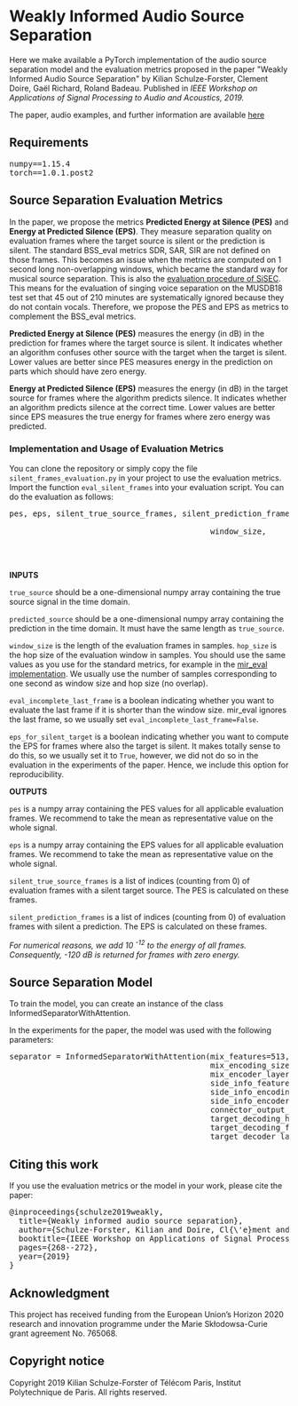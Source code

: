 # Weakly Informed Audio Source Separation
Here we make available a PyTorch implementation of the audio source separation model and the evaluation metrics proposed in the paper "Weakly Informed Audio Source Separation" by Kilian Schulze-Forster, Clement Doire, Gaël Richard, Roland Badeau. Published in *IEEE Workshop on Applications of Signal Processing to Audio and Acoustics, 2019.*

The paper, audio examples, and further information are available [here](https://schufo.github.io/publication/2019-WASPAA)

## Requirements
<pre>
numpy==1.15.4
torch==1.0.1.post2
</pre>

## Source Separation Evaluation Metrics

In the paper, we propose the metrics **Predicted Energy at Silence (PES)** and **Energy at Predicted Silence (EPS)**. They measure separation quality on evaluation frames where the target source is silent or the prediction is silent. The standard BSS\_eval metrics SDR, SAR, SIR are not defined on those frames. This becomes an issue when the metrics are computed on 1 second long non-overlapping windows, which became the standard way for musical source separation. This is also the [evaluation procedure of SiSEC](https://arxiv.org/abs/1804.06267). This means for the evaluation of singing voice separation on the MUSDB18 test set that 45 out of 210 minutes are systematically ignored because they do not contain vocals. Therefore, we propose the PES and EPS as metrics to complement the BSS\_eval metrics.

**Predicted Energy at Silence (PES)** measures the energy (in dB) in the prediction for frames where the target source is silent. It indicates whether an algorithm confuses other source with the target when the target is silent. Lower values are better since PES measures energy in the prediction on parts which should have zero energy.

**Energy at Predicted Silence (EPS)** measures the energy (in dB) in the target source for frames where the algorithm predicts silence. It indicates whether an algorithm predicts silence at the correct time. Lower values are better since EPS measures the true energy for frames where zero energy was predicted.

### Implementation and Usage of Evaluation Metrics

You can clone the repository or simply copy the file `silent_frames_evaluation.py` in your project to use the evaluation metrics. Import the function `eval_silent_frames` into your evaluation script. You can do the evaluation as follows:

<pre>
pes, eps, silent_true_source_frames, silent_prediction_frames = eval_silent_frames(true_source,
                                                                                   predicted_source,
										   window_size,
                                                                                   hop_size,
                                                                                   eval_incomplete_last_frame=False,
                                                                                   eps_for_silent_target=True)
</pre>

**INPUTS**

`true_source` should be a one-dimensional numpy array containing the true source signal in the time domain.

`predicted_source` should be a one-dimensional numpy array containing the prediction in the time domain. It must have the same length as `true_source`.

`window_size` is the length of the evaluation frames in samples. `hop_size` is the hop size of the evaluation window in samples. You should use the same values as you use for the standard metrics, for example in the [mir_eval implementation](https://craffel.github.io/mir_eval/#mir_eval.separation.bss_eval_sources_framewise). We usually use the number of samples corresponding to one second as window size and hop size (no overlap).

`eval_incomplete_last_frame` is a boolean indicating whether you want to evaluate the last frame if it is shorter than the window size. mir\_eval ignores the last frame, so we usually set `eval_incomplete_last_frame=False`.

`eps_for_silent_target` is a boolean indicating whether you want to compute the EPS for frames where also the target is silent. It makes totally sense to do this, so we usually set it to `True`, however, we did not do so in the evaluation in the experiments of the paper. Hence, we include this option for reproducibility.

**OUTPUTS**

`pes` is a numpy array containing the PES values for all applicable evaluation frames. We recommend to take the mean as representative value on the whole signal.

`eps` is a numpy array containing the EPS values for all applicable evaluation frames. We recommend to take the mean as representative value on the whole signal.

`silent_true_source_frames` is a list of indices (counting from 0) of evaluation frames with a silent target source. The PES is calculated on these frames.

`silent_prediction_frames` is a list of indices (counting from 0) of evaluation frames with silent a prediction. The EPS is calculated on these frames.


*For numerical reasons, we add 10 <sup>-12</sup> to the energy of all frames. Consequently, -120 dB is returned for frames with zero energy.*


## Source Separation Model

To train the model, you can create an instance of the class InformedSeparatorWithAttention.

In the experiments for the paper, the model was used with the following parameters:
<pre>
separator = InformedSeparatorWithAttention(mix_features=513,
                                           mix_encoding_size=513,
                                           mix_encoder_layers=2,
                                           side_info_features=1,
                                           side_info_encoding_size=513,
                                           side_info_encoder_layers=2,
                                           connector_output_size=513,
                                           target_decoding_hidden_size=513,
                                           target_decoding_features=513,
                                           target_decoder_layers=2)
</pre>

## Citing this work
If you use the evaluation metrics or the model in your work, please cite the paper:
<pre>
@inproceedings{schulze2019weakly,
  title={Weakly informed audio source separation},
  author={Schulze-Forster, Kilian and Doire, Cl{\'e}ment and Richard, Ga{\"e}l and Badeau, Roland},
  booktitle={IEEE Workshop on Applications of Signal Processing to Audio and Acoustics},
  pages={268--272},
  year={2019}
}
</pre>

## Acknowledgment
This project has received funding from the European Union’s Horizon 2020 research and innovation programme under the Marie Skłodowsa-Curie grant agreement No. 765068.

## Copyright notice
Copyright 2019 Kilian Schulze-Forster of Télécom Paris, Institut Polytechnique de Paris.
All rights reserved.
